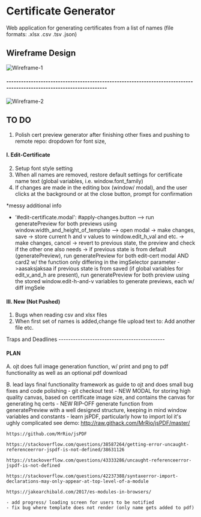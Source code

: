 # Certificate Generator
Web application for generating certificates from a list of names (file formats: .xlsx .csv .tsv .json)

## Wireframe Design
![Wireframe-1](https://github.com/yulyen/certificate_generator/blob/LAdevelop/wireframe.png)
#### ---------------------------------------------------------------------------------------------------------------------
![Wireframe-2](https://github.com/yulyen/certificate_generator/blob/LAdevelop/wireframe-2.png)





## TO DO
1. Polish cert preview generator after finishing other fixes and pushing to remote repo: dropdown for font size, 

#### I. Edit-Certificate
2. Setup font style setting
3. When all names are removed, restore default settings for certificate name text (global variables, i.e. window.font_family)
4. If changes are made in the editing box (window/ modal), and the user clicks at the background or at the close button, prompt for confirmation 

*messy additional info
- '#edit-certificate.modal': #apply-changes.button
    --> run generatePreview for both previews using window.width_and_height_of_template
    --> open modal  -> make changes, save   -> store current h and v values to window.edit_h_val and etc.
                    -> make changes, cancel -> revert to previous state, the preview and check if the other one also needs -> if previous state is from default (generatePreview), run generatePreview for both edit-cert modal AND card2 w/ the function only differing in the imgSelector parameter                                               ->aasaksjaksaa if previous state is from saved (if global variables for edit_v_and_h are present), run generatePreview for both preview using the stored window.edit-h-and-v variables to generate previews, each w/ diff imgSele


#### III. New (Not Pushed)
1. Bugs when reading csv and xlsx files
2. When first set of names is added,change file upload text to: Add another file etc.





Traps and Deadlines --------------------------------------------
#### PLAN
A. ojt does full image generation function, w/ print and png to pdf functionality as well as an optional pdf download

B. lead lays final functionality framework as guide to ojt and does small bug fixes and code polishing
	- git checkout test
	- NEW MODAL for storing high quality canvas, based on certificate image size, and contains the canvas for generating hq certs
	- NEW RIP-OFF generate function from generatePreview with a well designed structure, keeping in mind window variables and constants
	- learn jsPDF, particularly how to import lol it's ughly complicated
	see demo: http://raw.githack.com/MrRio/jsPDF/master/

	https://github.com/MrRio/jsPDF

	https://stackoverflow.com/questions/38587264/getting-error-uncaught-referenceerror-jspdf-is-not-defined/38631126

	https://stackoverflow.com/questions/43333286/uncaught-referenceerror-jspdf-is-not-defined

	https://stackoverflow.com/questions/42237388/syntaxerror-import-declarations-may-only-appear-at-top-level-of-a-module

	https://jakearchibald.com/2017/es-modules-in-browsers/

	- add progress/ loading screen for users to be notified
	- fix bug where template does not render (only name gets added to pdf)
